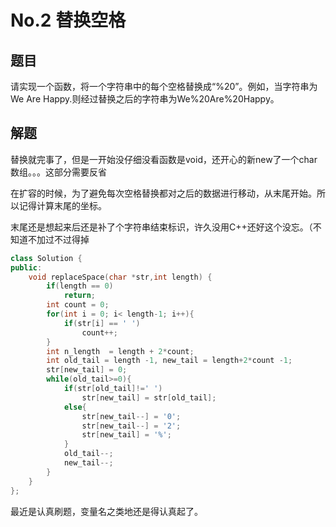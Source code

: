 # No.2 替换空格

## 题目

请实现一个函数，将一个字符串中的每个空格替换成“%20”。例如，当字符串为We Are Happy.则经过替换之后的字符串为We%20Are%20Happy。 

## 解题

替换就完事了，但是一开始没仔细没看函数是void，还开心的新new了一个char数组。。。这部分需要反省

在扩容的时候，为了避免每次空格替换都对之后的数据进行移动，从末尾开始。所以记得计算末尾的坐标。

末尾还是想起来后还是补了个字符串结束标识，许久没用C++还好这个没忘。（不知道不加过不过得掉

```c++
class Solution {
public:
	void replaceSpace(char *str,int length) {
        if(length == 0)
            return;
        int count = 0;
        for(int i = 0; i< length-1; i++){
            if(str[i] == ' ')
                count++;
        }
        int n_length  = length + 2*count;
        int old_tail = length -1, new_tail = length+2*count -1; 
        str[new_tail] = 0;
        while(old_tail>=0){
            if(str[old_tail]!=' ')
                str[new_tail] = str[old_tail];
            else{
                str[new_tail--] = '0';
                str[new_tail--] = '2';
                str[new_tail] = '%';
            }
            old_tail--;
            new_tail--;
        }
	}
};
```

最近是认真刷题，变量名之类地还是得认真起了。